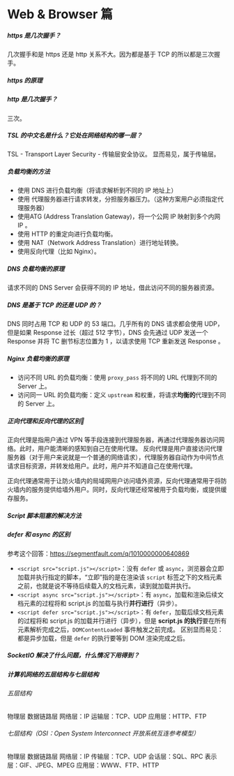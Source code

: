# Web & Browser 篇

##### https 是几次握手？

几次握手和是 https 还是 http 关系不大。因为都是基于 TCP 的所以都是三次握手。

##### https 的原理

##### http 是几次握手？

三次。

##### TSL 的中文名是什么？它处在网络结构的哪一层？

TSL - Transport Layer Security - 传输层安全协议。
显而易见，属于传输层。

##### 负载均衡的方法

* 使用 DNS 进行负载均衡（将请求解析到不同的 IP 地址上）
* 使用 代理服务器进行请求转发，分担服务器压力。（这种方案用户必须指定代理服务器）
* 使用ATG (Address Translation Gateway)，将一个公网 IP 映射到多个内网 IP 。
* 使用 HTTP 的重定向进行负载均衡。
* 使用 NAT（Network Address Translation）进行地址转换。
* 使用反向代理（比如 Nginx）。

##### DNS 负载均衡的原理

请求不同的 DNS Server 会获得不同的 IP 地址，借此访问不同的服务器资源。

##### DNS 是基于 TCP 的还是 UDP 的？

DNS 同时占用 TCP 和 UDP 的 53 端口。几乎所有的 DNS 请求都会使用 UDP，但是如果 Response 过长（超过 512 字节），DNS 会先通过 UDP 发送一个 Response 并将 TC 删节标志位置为 1 ，以请求使用 TCP 重新发送 Response 。

##### Nginx 负载均衡的原理

* 访问不同 URL 的负载均衡：使用 `proxy_pass` 将不同的 URL 代理到不同的 Server 上。
* 访问同一 URL 的负载均衡：定义 `upstream` 和权重，将请求**均衡的**代理到不同的 Server 上。

##### 正向代理和反向代理的区别

正向代理是指用户通过 VPN 等手段连接到代理服务器，再通过代理服务器访问网络。此时，用户能清晰的感知到自己在使用代理。
反向代理是用户直接访问代理服务器（对于用户来说就是一个普通的网络请求），代理服务器自动作为中间节点请求目标资源，并转发给用户。此时，用户并不知道自己在使用代理。

正向代理通常用于让防火墙内的局域网用户访问墙外资源，反向代理通常用于将防火墙内的服务提供给墙外用户。同时，反向代理还经常被用于负载均衡，或提供缓存服务。

##### Script 脚本阻塞的解决方法

##### defer 和 async 的区别

参考这个回答：https://segmentfault.com/q/1010000000640869
* `<script src="script.js"></script>`：没有 `defer` 或 `async`，浏览器会立即加载并执行指定的脚本，“立即”指的是在渲染该 `script` 标签之下的文档元素之前，也就是说不等待后续载入的文档元素，读到就加载并执行。
* `<script async src="script.js"></script>`：有 `async`，加载和渲染后续文档元素的过程将和 script.js 的加载与执行**并行进行**（异步）。
* `<script defer src="script.js"></script>`：有 `defer`，加载后续文档元素的过程将和 script.js 的加载并行进行（异步），但是 **script.js 的执行**要在所有元素解析完成之后，`DOMContentLoaded` 事件触发之前完成。
区别显而易见：都是异步加载，但是 `defer` 的执行要等到 DOM 渲染完成之后。

##### SocketIO 解决了什么问题，什么情况下用得到？

##### 计算机网络的五层结构与七层结构

###### 五层结构

物理层
数据链路层
网络层：IP
运输层：TCP、UDP
应用层：HTTP、FTP

###### 七层结构（OSI：Open System Interconnect 开放系统互连参考模型）

物理层
数据链路层
网络层：IP
传输层：TCP、UDP
会话层：SQL、RPC
表示层：GIF、JPEG、MPEG
应用层：WWW、FTP、HTTP

